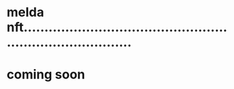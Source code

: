 # melda nft...............................................................................
# coming soon
